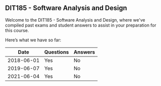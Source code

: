 ## DIT185 - Software Analysis and Design
Welcome to the DIT185 - Software Analysis and Design, where we've compiled past exams and student answers to assist in your preparation for this course.

Here’s what we have so far:

|    Date    | Questions | Answers |
|------------|-----------|---------|
| 2018-06-01 | Yes       | No      |
| 2019-06-07 | Yes       | No      |
| 2021-06-04 | Yes       | No      |
